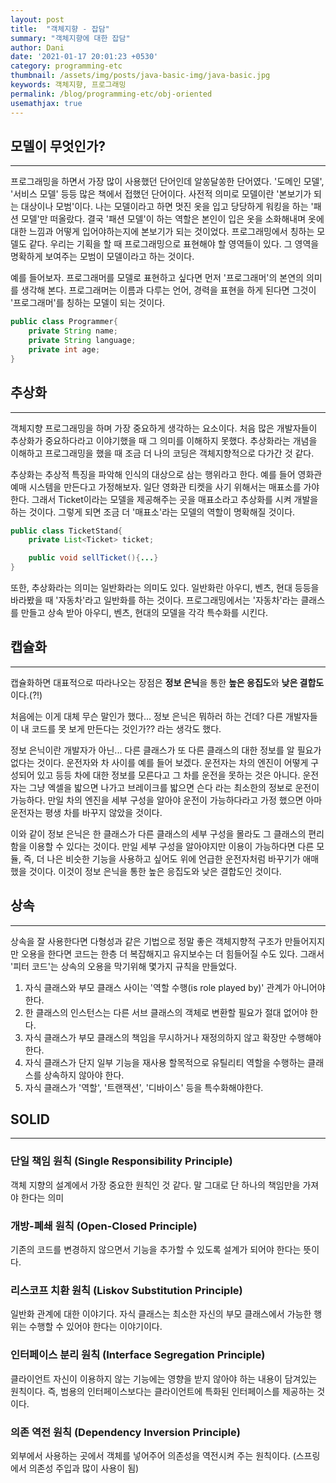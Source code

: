 ```yaml
---
layout: post
title:  "객체지향 - 잡담"
summary: "객체지향에 대한 잡담"
author: Dani
date: '2021-01-17 20:01:23 +0530'
category: programming-etc
thumbnail: /assets/img/posts/java-basic-img/java-basic.jpg
keywords: 객체지향, 프로그래밍
permalink: /blog/programming-etc/obj-oriented
usemathjax: true
---
```

## 모델이 무엇인가?

---

프로그래밍을 하면서 가장 많이 사용했던 단어인데 알쏭달쏭한 단어였다. '도메인 모델', '서비스 모델' 등등 많은 책에서 접했던 단어이다. 사전적 의미로 모델이란 '본보기가 되는 대상이나 모범'이다. 나는 모델이라고 하면 멋진 옷을 입고 당당하게 워킹을 하는 '패션 모델'만 떠올랐다. 결국 '패션 모델'이 하는 역할은 본인이 입은 옷을 소화해내며 옷에 대한 느낌과 어떻게 입어야하는지에 본보기가 되는 것이었다. 프로그래밍에서 칭하는 모델도 같다. 우리는 기획을 할 때 프로그래밍으로 표현해야 할 영역들이 있다. 그 영역을 명확하게 보여주는 모범이 모델이라고 하는 것이다.

예를 들어보자. 프로그래머를 모델로 표현하고 싶다면 먼저 '프로그래머'의 본연의 의미를 생각해 본다. 프로그래머는 이름과 다루는 언어, 경력을 표현을 하게 된다면 그것이 '프로그래머'를 칭하는 모델이 되는 것이다.

```java
public class Programmer{
	private String name;
	private String language;
	private int age;
}
```

## 추상화

---

객체지향 프로그래밍을 하며 가장 중요하게 생각하는 요소이다. 처음 많은 개발자들이 추상화가 중요하다라고 이야기했을 때 그 의미를 이해하지 못했다. 추상화라는 개념을 이해하고 프로그래밍을 했을 때 조금 더 나의 코딩은 객체지향적으로 다가간 것 같다.

추상화는 추상적 특징을 파악해 인식의 대상으로 삼는 행위라고 한다. 예를 들어 영화관 예매 시스템을 만든다고 가정해보자. 일단 영화관 티켓을 사기 위해서는 매표소를 가야 한다. 그래서 Ticket이라는 모델을 제공해주는 곳을 매표소라고 추상화를 시켜 개발을 하는 것이다. 그렇게 되면 조금 더 '매표소'라는 모델의 역할이 명확해질 것이다.

```java
public class TicketStand{
	private List<Ticket> ticket;

	public void sellTicket(){...}
}
```

또한, 추상화라는 의미는 일반화라는 의미도 있다. 일반화란 아우디, 벤츠, 현대 등등을 바라봤을 때 '자동차'라고 일반화를 하는 것이다. 프로그래밍에서는 '자동차'라는 클래스를 만들고 상속 받아 아우디, 벤츠, 현대의 모델을 각각 특수화를 시킨다.

## 캡슐화

---

캡슐화하면 대표적으로 따라나오는 장점은 **정보 은닉**을 통한 **높은 응집도**와 **낮은 결합도**이다.(?!)

처음에는 이게 대체 무슨 말인가 했다... 정보 은닉은 뭐하러 하는 건데? 다른 개발자들이 내 코드를 못 보게 만든다는 것인가?? 라는 생각도 했다.

정보 은닉이란 개발자가 아닌... 다른 클래스가 또 다른 클래스의 대한 정보를 알 필요가 없다는 것이다. 운전자와 차 사이를 예를 들어 보겠다. 운전자는 차의 엔진이 어떻게 구성되어 있고 등등 차에 대한 정보를 모른다고 그 차를 운전을 못하는 것은 아니다. 운전자는 그냥 엑셀을 밟으면 나가고 브레이크를 밟으면 슨다 라는 최소한의 정보로 운전이 가능하다. 만일 차의 엔진을 세부 구성을 알아야 운전이 가능하다라고 가정 했으면 아마 운전자는 평생 차를 바꾸지 않았을 것이다.

이와 같이 정보 은닉은 한 클래스가 다른 클래스의 세부 구성을 몰라도 그 클래스의 편리함을 이용할 수 있다는 것이다. 만일 세부 구성을 알아야지만 이용이 가능하다면 다른 모듈, 즉, 더 나은 비슷한 기능을 사용하고 싶어도 위에 언급한 운전자처럼 바꾸기가 애매했을 것이다. 이것이 정보 은닉을 통한 높은 응집도와 낮은 결합도인 것이다.

## 상속

---

상속을 잘 사용한다면 다형성과 같은 기법으로 정말 좋은 객체지향적 구조가 만들어지지만 오용을 한다면 코드는 한층 더 복잡해지고 유지보수는 더 힘들어질 수도 있다. 그래서 '피터 코드'는 상속의 오용을 막기위해 몇가지 규칙을 만들었다.

1. 자식 클래스와 부모 클래스 사이는 '역할 수행(is role played by)' 관계가 아니어야 한다.
2. 한 클래스의 인스턴스는 다른 서브 클래스의 객체로 변환할 필요가 절대 없어야 한다.
3. 자식 클래스가 부모 클래스의 책임을 무시하거나 재정의하지 않고 확장만 수행해야 한다.
4. 자식 클래스가 단지 일부 기능을 재사용 할목적으로 유틸리티 역할을 수행하는 클래스를 상속하지 않아야 한다.
5. 자식 클래스가 '역할', '트랜잭션', '디바이스' 등을 특수화해야한다.

## SOLID

---

### 단일 책임 원칙 (Single Responsibility Principle)

객체 지향의 설계에서 가장 중요한 원칙인 것 같다. 말 그대로 단 하나의 책임만을 가져야 한다는 의미

### 개방-폐쇄 원칙 (Open-Closed Principle)

기존의 코드를 변경하지 않으면서 기능을 추가할 수 있도록 설계가 되어야 한다는 뜻이다. 

### 리스코프 치환 원칙 (Liskov Substitution Principle)

일반화 관계에 대한 이야기다. 자식 클래스는 최소한 자신의 부모 클래스에서 가능한 행위는 수행할 수 있어야 한다는 이야기이다.

### 인터페이스  분리 원칙 (Interface Segregation Principle)

클라이언트 자신이 이용하지 않는 기능에는 영향을 받지 않아야 하는 내용이 담겨있는 원칙이다. 즉, 범용의 인터페이스보다는 클라이언트에 특화된 인터페이스를 제공하는 것이다.

### 의존 역전 원칙 (Dependency Inversion Principle)

외부에서 사용하는 곳에서 객체를 넣어주어 의존성을 역전시켜 주는 원칙이다. (스프링에서 의존성 주입과 많이 사용이 됨)
